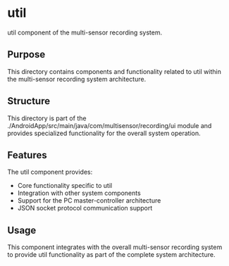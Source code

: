 # util

util component of the multi-sensor recording system.

## Purpose

This directory contains components and functionality related to util within the multi-sensor recording system architecture.

## Structure

This directory is part of the ./AndroidApp/src/main/java/com/multisensor/recording/ui module and provides specialized functionality for the overall system operation.

## Features

The util component provides:
- Core functionality specific to util
- Integration with other system components
- Support for the PC master-controller architecture
- JSON socket protocol communication support

## Usage

This component integrates with the overall multi-sensor recording system to provide util functionality as part of the complete system architecture.
